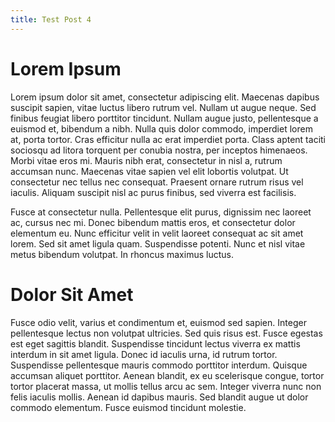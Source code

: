 ```yaml
---
title: Test Post 4
---
```


# Lorem Ipsum

Lorem ipsum dolor sit amet, consectetur adipiscing elit. Maecenas dapibus suscipit sapien, vitae luctus libero rutrum vel. Nullam ut augue neque. Sed finibus feugiat libero porttitor tincidunt. Nullam augue justo, pellentesque a euismod et, bibendum a nibh. Nulla quis dolor commodo, imperdiet lorem at, porta tortor. Cras efficitur nulla ac erat imperdiet porta. Class aptent taciti sociosqu ad litora torquent per conubia nostra, per inceptos himenaeos. Morbi vitae eros mi. Mauris nibh erat, consectetur in nisl a, rutrum accumsan nunc. Maecenas vitae sapien vel elit lobortis volutpat. Ut consectetur nec tellus nec consequat. Praesent ornare rutrum risus vel iaculis. Aliquam suscipit nisl ac purus finibus, sed viverra est facilisis.

Fusce at consectetur nulla. Pellentesque elit purus, dignissim nec laoreet ac, cursus nec mi. Donec bibendum mattis eros, et consectetur dolor elementum eu. Nunc efficitur velit in velit laoreet consequat ac sit amet lorem. Sed sit amet ligula quam. Suspendisse potenti. Nunc et nisl vitae metus bibendum volutpat. In rhoncus maximus luctus.

# Dolor Sit Amet

Fusce odio velit, varius et condimentum et, euismod sed sapien. Integer pellentesque lectus non volutpat ultricies. Sed quis risus est. Fusce egestas est eget sagittis blandit. Suspendisse tincidunt lectus viverra ex mattis interdum in sit amet ligula. Donec id iaculis urna, id rutrum tortor. Suspendisse pellentesque mauris commodo porttitor interdum. Quisque accumsan aliquet porttitor. Aenean blandit, ex eu scelerisque congue, tortor tortor placerat massa, ut mollis tellus arcu ac sem. Integer viverra nunc non felis iaculis mollis. Aenean id dapibus mauris. Sed blandit augue ut dolor commodo elementum. Fusce euismod tincidunt molestie.
